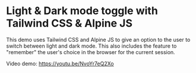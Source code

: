 # Light & Dark mode toggle with Tailwind CSS & Alpine JS

This demo uses Tailwind CSS and Alpine JS to give an option to the user to switch between light and dark mode. This also includes the feature to "remember" the user's choice in the browser for the current session.

Video demo: https://youtu.be/NvoYr7eQ2Xo